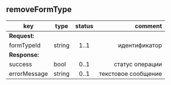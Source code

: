 ## removeFormType

key | type | status | comment
--- | ---- | :----: | ---:
**Request:** | | |
formTypeId | string | 1..1 | идентификатор
**Response:** | | |
sucсess | bool | 0..1 | статус операции
errorMessage | string | 0..1 | текстовое сообщение
